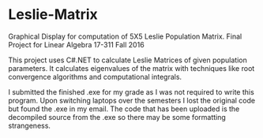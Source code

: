 # Leslie-Matrix
Graphical Display for computation of 5X5 Leslie Population Matrix.
Final Project for Linear Algebra 17-311 Fall 2016

This project uses C#.NET to calculate Leslie Matrices of given population parameters. It calculates eigenvalues of the matrix with techniques like root convergence algorithms and computational integrals.

I submitted the finished .exe for my grade as I was not required to write this program. Upon switching laptops over the semesters I lost the original code but found the .exe in my email. The code that has been uploaded is the decompiled source from the .exe so there may be some formatting strangeness.
